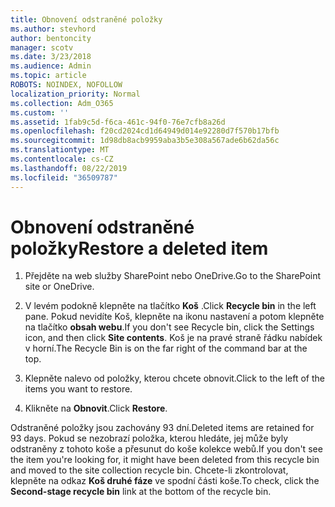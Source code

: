 ```yaml
---
title: Obnovení odstraněné položky
ms.author: stevhord
author: bentoncity
manager: scotv
ms.date: 3/23/2018
ms.audience: Admin
ms.topic: article
ROBOTS: NOINDEX, NOFOLLOW
localization_priority: Normal
ms.collection: Adm_O365
ms.custom: ''
ms.assetid: 1fab9c5d-f6ca-461c-94f0-76e7cfb8a26d
ms.openlocfilehash: f20cd2024cd1d64949d014e92280d7f570b17bfb
ms.sourcegitcommit: 1d98db8acb9959aba3b5e308a567ade6b62da56c
ms.translationtype: MT
ms.contentlocale: cs-CZ
ms.lasthandoff: 08/22/2019
ms.locfileid: "36509787"
---
```

# <a name="restore-a-deleted-item"></a><span data-ttu-id="fd3c1-102">Obnovení odstraněné položky</span><span class="sxs-lookup"><span data-stu-id="fd3c1-102">Restore a deleted item</span></span>

1. <span data-ttu-id="fd3c1-103">Přejděte na web služby SharePoint nebo OneDrive.</span><span class="sxs-lookup"><span data-stu-id="fd3c1-103">Go to the SharePoint site or OneDrive.</span></span>
    
2. <span data-ttu-id="fd3c1-104">V levém podokně klepněte na tlačítko **Koš** .</span><span class="sxs-lookup"><span data-stu-id="fd3c1-104">Click **Recycle bin** in the left pane.</span></span> <span data-ttu-id="fd3c1-105">Pokud nevidíte Koš, klepněte na ikonu nastavení a potom klepněte na tlačítko **obsah webu**.</span><span class="sxs-lookup"><span data-stu-id="fd3c1-105">If you don't see Recycle bin, click the Settings icon, and then click **Site contents**.</span></span> <span data-ttu-id="fd3c1-106">Koš je na pravé straně řádku nabídek v horní.</span><span class="sxs-lookup"><span data-stu-id="fd3c1-106">The Recycle Bin is on the far right of the command bar at the top.</span></span>
    
3. <span data-ttu-id="fd3c1-107">Klepněte nalevo od položky, kterou chcete obnovit.</span><span class="sxs-lookup"><span data-stu-id="fd3c1-107">Click to the left of the items you want to restore.</span></span>
    
4. <span data-ttu-id="fd3c1-108">Klikněte na **Obnovit**.</span><span class="sxs-lookup"><span data-stu-id="fd3c1-108">Click **Restore**.</span></span>
    
<span data-ttu-id="fd3c1-109">Odstraněné položky jsou zachovány 93 dní.</span><span class="sxs-lookup"><span data-stu-id="fd3c1-109">Deleted items are retained for 93 days.</span></span> <span data-ttu-id="fd3c1-110">Pokud se nezobrazí položka, kterou hledáte, jej může byly odstraněny z tohoto koše a přesunut do koše kolekce webů.</span><span class="sxs-lookup"><span data-stu-id="fd3c1-110">If you don't see the item you're looking for, it might have been deleted from this recycle bin and moved to the site collection recycle bin.</span></span> <span data-ttu-id="fd3c1-111">Chcete-li zkontrolovat, klepněte na odkaz **Koš druhé fáze** ve spodní části koše.</span><span class="sxs-lookup"><span data-stu-id="fd3c1-111">To check, click the **Second-stage recycle bin** link at the bottom of the recycle bin.</span></span> 
  

